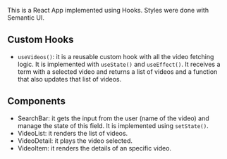 This is a React App implemented using Hooks. Styles were done with Semantic UI.

##  Custom Hooks
- `useVideos()`: it is a reusable custom hook with all the video fetching logic. It is implemented with `useState()` and `useEffect()`. It receives a term with a selected video and returns a list of videos and a function that also updates that list of videos.

## Components
- SearchBar: it gets the input from the user (name of the video) and manage the state of this field. It is implemented using `setState()`.
- VideoList: it renders the list of videos. 
- VideoDetail: it plays the video selected. 
- VideoItem: it renders the details of an specific video.